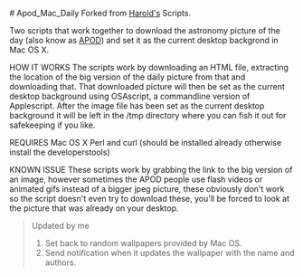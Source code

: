 ​# Apod_Mac_Daily
Forked from [Harold's](http://www.haroldbakker.com/personal/apod.php) Scripts.

Two scripts that work together to download the astronomy picture of the day (also know as [APOD](https://apod.nasa.gov/apod/)) and set it as the current desktop backgrond in Mac OS X.

HOW IT WORKS
The scripts work by downloading an HTML file, extracting the location of the big version of the daily picture from that and downloading that. That downloaded picture will then be set as the current desktop background using OSAscript, a commandline version of Applescript. After the image file has been set as the current desktop background it will be left in the /tmp directory where you can fish it out for safekeeping if you like.

REQUIRES
Mac OS X
Perl and curl (should be installed already otherwise install the developerstools)


KNOWN ISSUE
These scripts work by grabbing the link to the big version of an image, however sometimes the APOD people use flash videos or animated gifs instead of a bigger jpeg picture, these obviously don't work so the script doesn't even try to download these, you'll be forced to look at the picture that was already on your desktop.

>Updated by me
>1. Set back to random wallpapers provided by Mac OS.
>2. Send notification when it updates the wallpaper with the name and authors.

